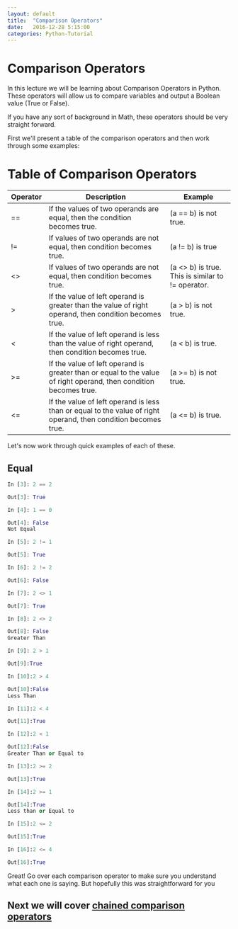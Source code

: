 ```yaml
---
layout: default
title:  "Comparison Operators"
date:   2016-12-28 5:15:00
categories: Python-Tutorial
---
```


# Comparison Operators
In this lecture we will be learning about Comparison Operators in Python. These operators will allow us to compare variables and output a Boolean value (True or False).

If you have any sort of background in Math, these operators should be very straight forward.

First we'll present a table of the comparison operators and then work through some examples:

# Table of Comparison Operators

| Operator | Description | Example |
| --- | --- | --- |
| ==	|If the values of two operands are equal, then the condition becomes true. |	(a == b) is not true. |
| !=	| If values of two operands are not equal, then condition becomes true.	| (a != b) is true |
| <>	| If values of two operands are not equal, then condition becomes true.	|(a <> b) is true. This is similar to != operator. |
| >	| If the value of left operand is greater than the value of right operand, then condition becomes true.	| (a > b) is not true. |
| <	| If the value of left operand is less than the value of right operand, then condition becomes true.	| (a < b) is true. |
| >=	| If the value of left operand is greater than or equal to the value of right operand, then condition becomes true. |	(a >= b) is not true. |
| <=	| If the value of left operand is less than or equal to the value of right operand, then condition becomes true.	| (a <= b) is true. |

Let's now work through quick examples of each of these.

## Equal

```python
In [3]: 2 == 2
```
```python
Out[3]: True
```
```python
In [4]: 1 == 0
```
```python
Out[4]: False
Not Equal
```
```python
In [5]: 2 != 1
```
```python
Out[5]: True
```
```python
In [6]: 2 != 2
```
```python
Out[6]: False
```
```python
In [7]: 2 <> 1
```
```python
Out[7]: True
```
```python
In [8]: 2 <> 2
```
```python
Out[8]: False
Greater Than
```
```python
In [9]: 2 > 1
```
```python
Out[9]:True
```
```python
In [10]:2 > 4
```
```python
Out[10]:False
Less Than
```
```python
In [11]:2 < 4
```
```python
Out[11]:True
```
```python
In [12]:2 < 1
```
```python
Out[12]:False
Greater Than or Equal to
```
```python
In [13]:2 >= 2
```
```python
Out[13]:True
```
```python
In [14]:2 >= 1
```
```python
Out[14]:True
Less than or Equal to
```
```python
In [15]:2 <= 2
```
```python
Out[15]:True
```
```python
In [16]:2 <= 4
```
```python
Out[16]:True
```

 Great! Go over each comparison operator to make sure you understand what each one is saying. But hopefully this was straightforward for you

## Next we will cover [chained comparison operators](/python-tutorial/2016/12/29/chained-comparison-operators.html)